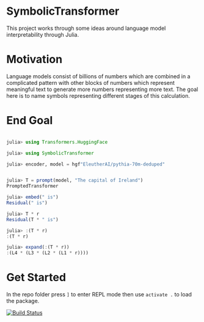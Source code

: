 # SymbolicTransformer

This project works through some ideas around language model interpretability through Julia.

# Motivation

Language models consist of billions of numbers which are combined in a complicated pattern with other blocks of numbers which represent meaningful text to generate more numbers representing more text. The goal here is to name symbols representing different stages of this calculation.

# End Goal

```julia

julia> using Transformers.HuggingFace

julia> using SymbolicTransformer

julia> encoder, model = hgf"EleutherAI/pythia-70m-deduped"


julia> T = prompt(model, "The capital of Ireland")
PromptedTransformer

julia> embed(" is")
Residual(" is")

julia> T * r
Residual(T * " is")

julia> :(T * r)
:(T * r)

julia> expand(:(T * r))
:(L4 * (L3 * (L2 * (L1 * r))))

```

# Get Started

In the repo folder press `]` to enter REPL mode then use `activate .` to load the package.



[![Build Status](https://github.com/prior-technology/SymbolicTransformer/actions/workflows/CI.yml/badge.svg?branch=main)](https://github.com/prior-technology/SymbolicTransformer/actions/workflows/CI.yml?query=branch%3Amain)
